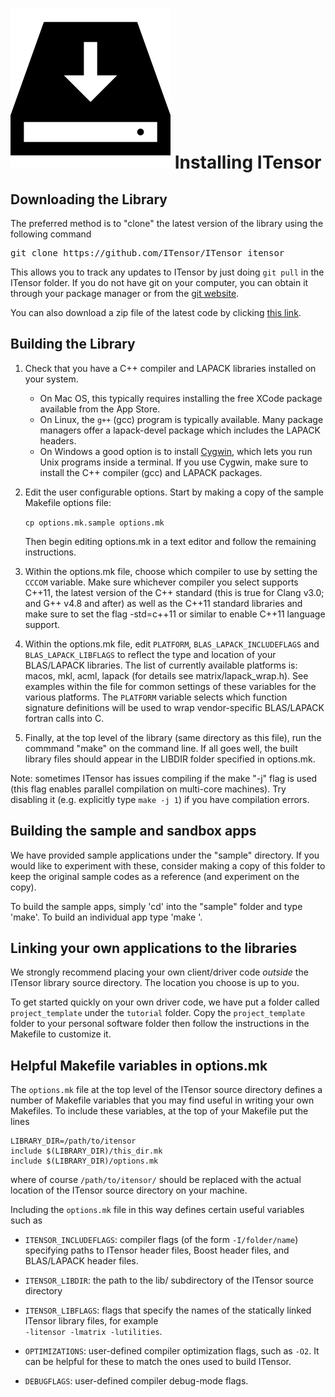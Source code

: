 # <img src="docs/install/icon.png" class="largeicon"> Installing ITensor

## Downloading the Library

The preferred method is to "clone" the latest version of the library using the following command
<div class="commandline"><pre>
git clone https://github.com/ITensor/ITensor itensor
</pre></div>

This allows you to track any updates to ITensor by just doing `git pull` in the ITensor folder.
If you do not have git on your computer, you can obtain it through your package manager or from the
<a href="http://git-scm.com/" target="blank_">git website</a>.

You can also download a zip file of the latest code by clicking <a href="https://github.com/ITensor/ITensor/zipball/master">this link</a>.

## Building the Library

1. Check that you have a C++ compiler and LAPACK libraries installed on your system.
   * On Mac OS, this typically requires installing the free XCode package available 
   from the App Store. 
   * On Linux, the `g++` (gcc) program is typically available. Many package managers
     offer a lapack-devel package which includes the LAPACK headers.
   * On Windows a good option is to install <a href="https://www.cygwin.com" target="blank_">Cygwin</a>,
     which lets you run Unix programs inside a terminal. If you use Cygwin, make sure to install
     the C++ compiler (gcc) and LAPACK packages.

2. Edit the user configurable options. Start by making a copy 
   of the sample Makefile options file: 

   `cp options.mk.sample options.mk`

   Then begin editing options.mk in a text editor
   and follow the remaining instructions.

3. Within the options.mk file, choose which compiler to use by setting the `CCCOM` 
   variable. Make sure whichever compiler you select supports C++11, the latest version of the
   C++ standard (this is true for Clang v3.0; and G++ v4.8 and after) as well as the C++11 
   standard libraries and make sure to set the flag -std=c++11 or similar to enable C++11
   language support.
   
5. Within the options.mk file, edit `PLATFORM`, `BLAS_LAPACK_INCLUDEFLAGS` and `BLAS_LAPACK_LIBFLAGS` to reflect the
   type and location of your BLAS/LAPACK libraries. The list of currently
   available platforms is: macos, mkl, acml, lapack
   (for details see matrix/lapack_wrap.h). 
   See examples within the file for common settings of these variables for the various platforms.
   The `PLATFORM` variable 
   selects which function signature definitions will be used to wrap 
   vendor-specific BLAS/LAPACK fortran calls into C.

6. Finally, at the top level of the library (same directory as this file),
   run the commmand "make" on the command line.
   If all goes well, the built library files should appear in the LIBDIR
   folder specified in options.mk.

Note: sometimes ITensor has issues compiling if the make "-j" flag is used 
(this flag enables parallel compilation on multi-core machines). Try 
disabling it (e.g. explicitly type `make -j 1`) if you have compilation 
errors.


## Building the sample and sandbox apps

We have provided sample applications under the "sample" directory. If you 
would like to experiment with these, consider making a copy of this folder 
to keep the original sample codes as a reference (and experiment on the copy).

To build the sample apps, simply 'cd' into the "sample" folder and type 'make'.
To build an individual app type 'make <appname>'.


## Linking your own applications to the libraries

We strongly recommend placing your own client/driver code *outside* the 
ITensor library source directory. The location you choose is up to you. 

To get started quickly on your own driver code, we have put a folder
called `project_template` under the `tutorial` folder. Copy the `project_template`
folder to your personal software folder then follow the instructions in the
Makefile to customize it.


## Helpful Makefile variables in options.mk

The `options.mk` file at the top level of the ITensor source directory 
defines a number of Makefile variables that you may find useful in writing 
your own Makefiles. To include these variables, at the top of your Makefile 
put the lines

    LIBRARY_DIR=/path/to/itensor
    include $(LIBRARY_DIR)/this_dir.mk
    include $(LIBRARY_DIR)/options.mk

where of course `/path/to/itensor/` should be replaced with the actual 
location of the ITensor source directory on your machine. 

Including the `options.mk` file in this way defines certain useful 
variables such as 

* `ITENSOR_INCLUDEFLAGS`: compiler flags (of the form `-I/folder/name`) specifying paths to
  ITensor header files, Boost header files, and BLAS/LAPACK header files.

* `ITENSOR_LIBDIR`: the path to the lib/ subdirectory of the ITensor source directory

* `ITENSOR_LIBFLAGS`: flags that specify the names of the statically linked ITensor 
  library files, for example <br/> `-litensor -lmatrix -lutilities`.

* `OPTIMIZATIONS`: user-defined compiler optimization flags, such as `-O2`. It can be helpful for these to 
  match the ones used to build ITensor.

* `DEBUGFLAGS`: user-defined compiler debug-mode flags.
